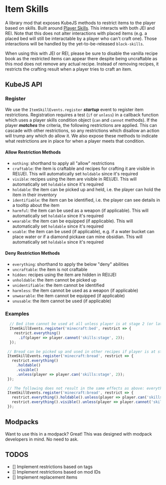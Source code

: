 # Item Skills

A library mod that exposes KubeJS methods to restrict items to the player based on skills. Built around
[Player Skills](https://github.com/impleri/player-skills). This interacts with both JEI and REI. Note that this does not
alter interactions with placed items (e.g. a placed bed will still be interactable by a player who can't craft one).
Those interactions will be handled by the yet-to-be-released `block-skills`.

When using this with JEI or REI, please be sure to disable the vanilla recipe book as the restricted items can appear
there despite being uncraftable as this mod does not remove any actual recipe. Instead of removing recipes, it restricts
the crafting result when a player tries to craft an item.

## KubeJS API

### Register

We use the `ItemSkillEvents.register` ***startup*** event to register item restrictions. Registration requires a
test (`if` or `unless`) in a callback function which uses a player skills condition object (`can` and `cannot` methods).
If the player ***matches*** the criteria, the following restrictions are applied. This can cascade with other
restrictions, so any restrictions which disallow an action will trump any which do allow it. We also expose these
methods to indicate what restrictions are in place for when a player meets that condition.

#### Allow Restriction Methods

- `nothing`: shorthand to apply all "allow" restrictions
- `craftable`: the item is craftable and recipes for crafting it are visible in REI/JEI. This will automatically
  set `holdable` since it's required
- `visible`: recipes using the item are visible in REI/JEI. This will automatically set `holdable` since it's required
- `holdable`: the item can be picked up and held, i.e. the player can hold the item in their inventory
- `identifiable`: the item can be identified, i.e. the player can see details in a tooltip about the item
- `harmful`: the item can be used as a weapon (if applicable). This will automatically set `holdable` since it's
  required
- `wearable`: the item can be equipped (if applicable). This will automatically set `holdable` since it's required
- `usable`: the item can be used (if applicable), e.g. if a water bucket can place water or if a diamond pickaxe can
  mine obsidian. This will automatically set `holdable` since it's required

#### Deny Restriction Methods

- `everything`: shorthand to apply the below "deny" abilities
- `uncraftable`: the item is not craftable
- `hidden`: recipes using the item are hidden in REI/JEI
- `unholdable`: the item cannot be picked up
- `unidentifiable`: the item cannot be identified
- `harmless`: the item cannot be used as a weapon (if applicable)
- `unwearable`: the item cannot be equipped (if applicable)
- `unusable`: the item cannot be used (if applicable)

### Examples

```js
  // Bed item cannot be used at all unless player is at stage 2 (or later)
  ItemSkillEvents.register('minecraft:bed', restrict => {
    restrict.everything()
      .if(player => player.cannot('skills:stage', 2));
  });
 
 // Bread can be picked up and used in other recipes if player is at stage 1 or below but it cannot be eaten or identified
 ItemSkillEvents.register('minecraft:bread', restrict => {
   restrict.everything()
     .holdable()
     .visible()
     .unless(player => player.can('skills:stage', 2));
 });
 
 // The following does not result in the same effects as above: everything will still be denied to the player
 ItemSkillEvents.register('minecraft:bread', restrict => {
   restrict.everything().holdable().unless(player => player.can('skills:stage', 2));
   restrict.everything().visible().unless(player => player.cannot('skills:stage', 2));
 });
```

## Modpacks

Want to use this in a modpack? Great! This was designed with modpack developers in mind. No need to ask.

## TODOS

- [] Implement restrictions based on tags
- [] Implement restrictions based on mod IDs
- [] Implement replacement items
